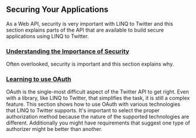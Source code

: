 ## Securing Your Applications

As a Web API, security is very important with LINQ to Twitter and this section explains parts of the API that are available to build secure applications using LINQ to Twitter.

### [Understanding the Importance of Security](Understanding-the-Importance-of-Security.md)

Often overlooked, security is important and this section explains why.

### [Learning to use OAuth](security/Learning-to-Use-OAuth.md)

OAuth is the single-most difficult aspect of the Twitter API to get right. Even with a library, like LINQ to Twitter, that simplifies the task, it is still a complex feature. This section shows how to use OAuth with various technologies that LINQ to Twitter supports. It's important to select the proper authorization method because the nature of the supported technologies are different. Additionally you might have requirements that suggest one type of authorizer might be better than another.